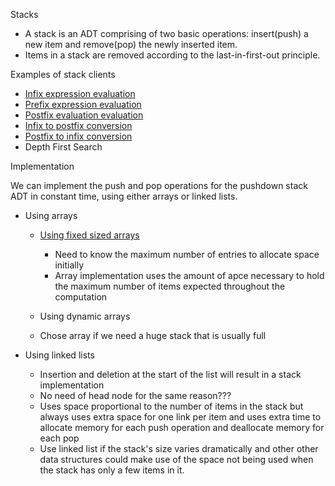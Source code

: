 Stacks

- A stack is an ADT comprising of two basic operations: insert(push) a
  new item and remove(pop) the newly inserted item.
- Items in a stack are removed according to the last-in-first-out
  principle.

Examples of stack clients

- [Infix expression evaluation](Infix%20expression%20evaluation.md)
- [Prefix expression
  evaluation](Eclipse%20C++%20Workspace/PrefixEvaluation/PrefixEvaluation.cpp)
- [Postfix evaluation evaluation](PostfixEvaluation.txt)
- [Infix to postfix
  conversion](Eclipse%20C++%20Workspace/InfixToPostfix/InfixToPostfix.cpp)
- [Postfix to infix
  conversion](Eclipse%20C++%20Workspace/PostfixToInfix/PostfixToinfix.cpp)
- Depth First Search

Implementation

We can implement the push and pop operations for the pushdown stack ADT
in constant time, using either arrays or linked lists.

- Using arrays

  - [Using fixed sized
    arrays](Eclipse%20C++%20Workspace/StackUsingArray/STACK.cxx)

    - Need to know the maximum number of entries to allocate space
      initially
    - Array implementation uses the amount of apce necessary to hold the
      maximum number of items expected throughout the computation

  - Using dynamic arrays

  - Chose array if we need a huge stack that is usually full

- Using linked lists

  - Insertion and deletion at the start of the list will result in a
    stack implementation
  - No need of head node for the same reason???
  - Uses space proportional to the number of items in the stack but
    always uses extra space for one link per item and uses extra time to
    allocate memory for each push operation and deallocate memory for
    each pop
  - Use linked list if the stack's size varies dramatically and other
    other data structures could make use of the space not being used
    when the stack has only a few items in it.
